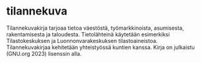 # tilannekuva
Tilannekuvakirja tarjoaa tietoa väestöstä, työmarkkinoista, asumisesta, rakentamisesta ja taloudesta. Tietolähteinä käytetään esimerkiksi Tilastokeskuksen ja Luonnonvarakeskuksen tilastoaineistoa. Tilannekuvakirjaa kehitetään yhteistyössä kuntien kanssa.  Kirja on julkaistu (GNU.org 2023) lisenssin alla.
